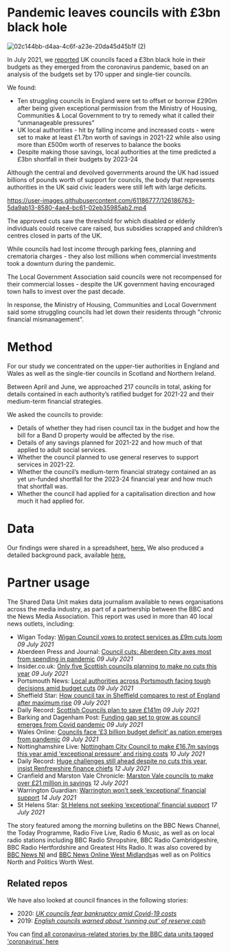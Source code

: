# Pandemic leaves councils with £3bn black hole

![02c144bb-d4aa-4c6f-a23e-20da45d45b1f (2)](https://user-images.githubusercontent.com/61186777/125100168-b4702580-e0d0-11eb-9273-3de426e2920a.png)

In July 2021, we [reported](https://www.bbc.co.uk/news/uk-57720900) UK councils faced a £3bn black hole in their budgets as they emerged from the coronavirus pandemic, based on an analysis of the budgets set by 170 upper and single-tier councils.

We found:

- Ten struggling councils in England were set to offset or borrow £290m after being given exceptional permission from the Ministry of Housing, Communities & Local Government to try to remedy what it called their “unmanageable pressures”
- UK local authorities - hit by falling income and increased costs - were set to make at least £1.7bn worth of savings in 2021-22 while also using more than £500m worth of reserves to balance the books
- Despite making those savings, local authorities at the time predicted a £3bn shortfall in their budgets by 2023-24

Although the central and devolved governments around the UK had issued billions of pounds worth of support for councils, the body that represents authorities in the UK said civic leaders were still left with large deficits.

https://user-images.githubusercontent.com/61186777/126186763-5da9ab13-8580-4ae4-bc61-02eb35985ab2.mp4


The approved cuts saw the threshold for which disabled or elderly individuals could receive care raised, bus subsidies scrapped and children’s centres closed in parts of the UK.

While councils had lost income through parking fees, planning and crematoria charges - they also lost millions when commercial investments took a downturn during the pandemic.

The Local Government Association said councils were not recompensed for their commercial losses - despite the UK government having encouraged town halls to invest over the past decade.

In response, the Ministry of Housing, Communities and Local Government said some struggling councils had let down their residents through "chronic financial mismanagement".



# Method

For our study we concentrated on the upper-tier authorities in England and Wales as well as the single-tier councils in Scotland and Northern Ireland. 

Between April and June, we approached 217 councils in total, asking for details contained in each authority’s ratified budget for 2021-22 and their medium-term financial strategies.

We asked the councils to provide: 

- Details of whether they had risen council tax in the budget and how the bill for a Band D property would be affected by the rise.
- Details of any savings planned for 2021-22 and how much of that applied to adult social services.
- Whether the council planned to use general reserves to support services in 2021-22.
- Whether the council’s medium-term financial strategy contained an as yet un-funded shortfall for the 2023-24 financial year and how much that shortfall was.
- Whether the council had applied for a capitalisation direction and how much it had applied for.

# Data

Our findings were shared in a spreadsheet, [here.](https://docs.google.com/spreadsheets/d/1HgSo21e_8k7GwWLhfoXnTZNtM6f9pQIL8eE3XeOQMDg/edit?usp=sharing)
We also produced a detailed background pack, available [here.](https://docs.google.com/document/d/1Y8yT5uh47Ev3iX_eo_EDXHy9TK8ck2WxcX9xHr0zKVA/edit?usp=sharing)

# Partner usage

The Shared Data Unit makes data journalism available to news organisations across the media industry, as part of a partnership between the BBC and the News Media Association. This report was used in more than 40 local news outlets, including:

- Wigan Today: [Wigan Council vows to protect services as £9m cuts loom](https://www.wigantoday.net/news/politics/wigan-council-vows-to-protect-services-as-ps9m-cuts-loom-3301283) *09 July 2021*
- Aberdeen Press and Journal: [Council cuts: Aberdeen City axes most from spending in pandemic](https://www.pressandjournal.co.uk/fp/news/politics/scottish-politics/3296617/council-cuts-aberdeen-city-axes-most-from-spending-in-pandemic/) *09 July 2021*
- Insider.co.uk: [Only five Scottish councils planning to make no cuts this year](https://www.insider.co.uk/news/only-five-scottish-councils-planning-24496536) *09 July 2021*
- Portsmouth News: [Local authorities across Portsmouth facing tough decisions amid budget cuts](https://www.portsmouth.co.uk/news/politics/local-authorities-across-portsmouth-region-facing-tough-decisions-amid-budget-cuts-3301546) *09 July 2021*
- Sheffield Star: [How council tax in Sheffield compares to rest of England after maximum rise](https://www.thestar.co.uk/news/politics/how-council-tax-in-sheffield-compares-to-rest-of-england-after-maximum-rise-3301753) *09 July 2021*
- Daily Record: [Scottish Councils plan to save £141m](https://www.dailyrecord.co.uk/news/politics/scottish-councils-plan-save-141m-24487832) *09 July 2021*
- Barking and Dagenham Post: [Funding gap set to grow as council emerges from Covid pandemic](https://www.barkinganddagenhampost.co.uk/news/local-council/council-funding-gap-forecast-after-covid-pandemic-8133730) *09 July 2021*
- Wales Online: [Councils face ‘£3 billion budget deficit’ as nation emerges from pandemic](https://www.walesonline.co.uk/news/uk-news/councils-face-3-billion-budget-21007918) *09 July 2021*
- Nottinghamshire Live: [Nottingham City Council to make £16.7m savings this year amid 'exceptional pressure' and rising costs](https://www.nottinghampost.com/news/nottingham-news/nottingham-city-council-make-167m-5633491) *10 July 2021*
- Daily Record: [Huge challenges still ahead despite no cuts this year, insist Renfrewshire finance chiefs](https://www.dailyrecord.co.uk/in-your-area/renfrewshire/huge-challenges-still-ahead-despite-24515008) *12 July 2021*
- Cranfield and Marston Vale Chronicle: [Marston Vale councils to make over £21 million in savings](https://cranfieldandmarstonvale.co.uk/central-beds-council/marston-vale-councils-to-make-over-21-million-in-savings/) *12 July 2021*
- Warrington Guardian: [Warrington won’t seek ‘exceptional’ financial support](https://www.warringtonguardian.co.uk/news/19442548.warrington-wont-seek-exceptional-financial-support/) *14 July 2021*
- St Helens Star: [St Helens not seeking ‘exceptional’ financial support](https://www.sthelensstar.co.uk/news/19450115.st-helens-not-seeking-exceptional-financial-support/) *17 July 2021*

The story featured among the morning bulletins on the BBC News Channel, the Today Programme, Radio Five Live, Radio 6 Music, as well as on local radio stations including BBC Radio Shropshire, BBC Radio Cambridgeshire, BBC Radio Hertfordshire and Greatest Hits Radio. It was also covered by [BBC News NI](https://www.bbc.co.uk/news/uk-northern-ireland-57763584) and [BBC News Online West Midlands](https://www.bbc.co.uk/news/uk-england-57734298)as well as on Politics North and Politics Worth West.  

## Related repos

We have also looked at council finances in the following stories:

* 2020: [*UK councils fear bankruptcy amid Covid-19 costs*](https://github.com/BBC-Data-Unit/council_covid_bankrupt) 
* 2019: [*English councils warned about 'running out' of reserve cash*](https://github.com/BBC-Data-Unit/council-reserves)

You can [find all coronavirus-related stories by the BBC data units tagged 'coronavirus' here](https://github.com/search?q=topic%3Acoronavirus+org%3ABBC-Data-Unit&type=Repositories)



